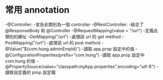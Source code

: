 # 常用 annotation
-@Controller:
	-宣告此類別為一個 controller
-@RestController:
	-結合了 @ResponseBody 和 @Controller
-@RequestMapping(value = "/url")
	-定義此類別的網址
-GetMapping("/url")
	-處理該 url 的 get method
-PostMapping("/url")
	-處理該 url 的 post method
-@Value("${com.hung.adminEmpId}")
	-讀取 app.prop 設定中的值
-@ConfigurationProperties(prefix="com.hung")
	-讀取 app.prop 設定中 com.hung 的值
-@PropertySource(value="classpath:myApp.properties",encoding="utf-8")
	-讀取自定義的 prop 設定檔